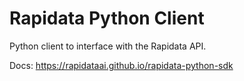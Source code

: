 # Rapidata Python Client
Python client to interface with the Rapidata API.

Docs: https://rapidataai.github.io/rapidata-python-sdk

